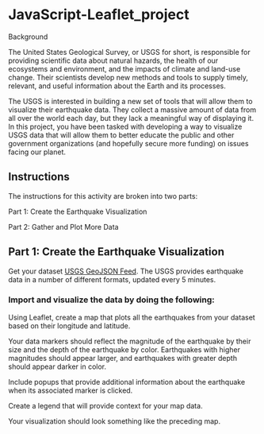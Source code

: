 # JavaScript-Leaflet_project

Background

The United States Geological Survey, or USGS for short, is responsible for providing scientific data about natural hazards, the health of 
our ecosystems and environment, and the impacts of climate and land-use change. Their scientists develop new methods and tools to supply timely,
relevant, and useful information about the Earth and its processes.

The USGS is interested in building a new set of tools that will allow them to visualize their earthquake data. They collect a massive amount of
data from all over the world each day, but they lack a meaningful way of displaying it. In this project, you have been tasked with developing a 
way to visualize USGS data that will allow them to better educate the public and other government organizations (and hopefully secure more funding)
on issues facing our planet.

## Instructions

The instructions for this activity are broken into two parts:

   Part 1: Create the Earthquake Visualization

   Part 2: Gather and Plot More Data 
   
  ## Part 1: Create the Earthquake Visualization
   
   Get your dataset [USGS GeoJSON Feed](https://earthquake.usgs.gov/earthquakes/feed/v1.0/geojson.php). The USGS provides earthquake data in a number of        different formats, updated every 5 minutes. 
   
 ### Import and visualize the data by doing the following:

Using Leaflet, create a map that plots all the earthquakes from your dataset based on their longitude and latitude.

Your data markers should reflect the magnitude of the earthquake by their size and the depth of the earthquake by color. Earthquakes with higher magnitudes should appear larger, and earthquakes with greater depth should appear darker in color.

Include popups that provide additional information about the earthquake when its associated marker is clicked.

Create a legend that will provide context for your map data.

Your visualization should look something like the preceding map.


